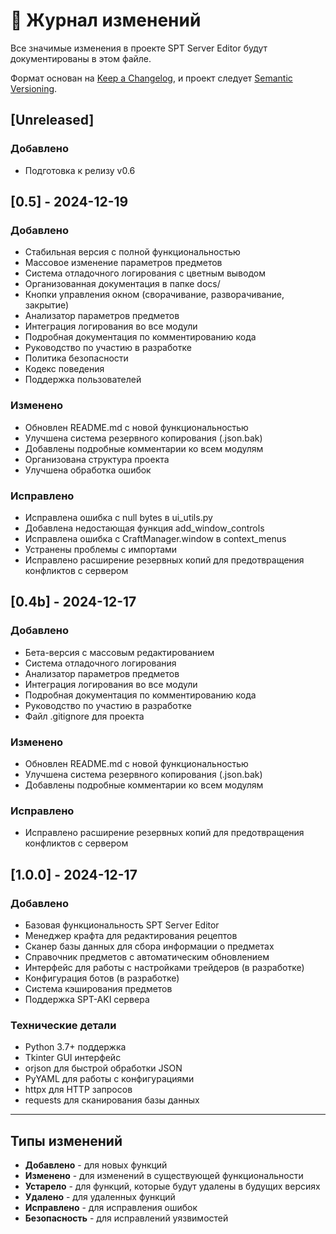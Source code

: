 # 📝 Журнал изменений

Все значимые изменения в проекте SPT Server Editor будут документированы в этом файле.

Формат основан на [Keep a Changelog](https://keepachangelog.com/ru/1.0.0/),
и проект следует [Semantic Versioning](https://semver.org/lang/ru/).

## [Unreleased]

### Добавлено
- Подготовка к релизу v0.6

## [0.5] - 2024-12-19

### Добавлено
- Стабильная версия с полной функциональностью
- Массовое изменение параметров предметов
- Система отладочного логирования с цветным выводом
- Организованная документация в папке docs/
- Кнопки управления окном (сворачивание, разворачивание, закрытие)
- Анализатор параметров предметов
- Интеграция логирования во все модули
- Подробная документация по комментированию кода
- Руководство по участию в разработке
- Политика безопасности
- Кодекс поведения
- Поддержка пользователей

### Изменено
- Обновлен README.md с новой функциональностью
- Улучшена система резервного копирования (.json.bak)
- Добавлены подробные комментарии ко всем модулям
- Организована структура проекта
- Улучшена обработка ошибок

### Исправлено
- Исправлена ошибка с null bytes в ui_utils.py
- Добавлена недостающая функция add_window_controls
- Исправлена ошибка с CraftManager.window в context_menus
- Устранены проблемы с импортами
- Исправлено расширение резервных копий для предотвращения конфликтов с сервером

## [0.4b] - 2024-12-17

### Добавлено
- Бета-версия с массовым редактированием
- Система отладочного логирования
- Анализатор параметров предметов
- Интеграция логирования во все модули
- Подробная документация по комментированию кода
- Руководство по участию в разработке
- Файл .gitignore для проекта

### Изменено
- Обновлен README.md с новой функциональностью
- Улучшена система резервного копирования (.json.bak)
- Добавлены подробные комментарии ко всем модулям

### Исправлено
- Исправлено расширение резервных копий для предотвращения конфликтов с сервером

## [1.0.0] - 2024-12-17

### Добавлено
- Базовая функциональность SPT Server Editor
- Менеджер крафта для редактирования рецептов
- Сканер базы данных для сбора информации о предметах
- Справочник предметов с автоматическим обновлением
- Интерфейс для работы с настройками трейдеров (в разработке)
- Конфигурация ботов (в разработке)
- Система кэширования предметов
- Поддержка SPT-AKI сервера

### Технические детали
- Python 3.7+ поддержка
- Tkinter GUI интерфейс
- orjson для быстрой обработки JSON
- PyYAML для работы с конфигурациями
- httpx для HTTP запросов
- requests для сканирования базы данных

---

## Типы изменений

- **Добавлено** - для новых функций
- **Изменено** - для изменений в существующей функциональности
- **Устарело** - для функций, которые будут удалены в будущих версиях
- **Удалено** - для удаленных функций
- **Исправлено** - для исправления ошибок
- **Безопасность** - для исправлений уязвимостей